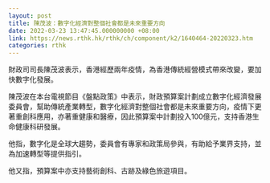 ```yaml
---
layout: post
title: 陳茂波：數字化經濟對整個社會都是未來重要方向
date: 2022-03-23 13:47:45.000000000 +08:00
link: https://news.rthk.hk/rthk/ch/component/k2/1640464-20220323.htm
categories: rthk
---
```


財政司司長陳茂波表示，香港經歷兩年疫情，為香港傳統經營模式帶來改變，要加快數字化發展。

陳茂波在本台電視節目《盤點政策》中表示，財政預算案計劃成立數字化經濟發展委員會，幫助傳統產業轉型，數字化經濟對整個社會都是未來重要方向，疫情下更著重創科應用，亦著重健康和醫療，因此預算案中計劃投入100億元，支持香港生命健康科研發展。

他指，數字化是全球大趨勢，委員會有專家和政策局參與，有助給予業界支持，並為加速轉型等提供指引。

他又指，預算案中亦支持藝術創科、古跡及綠色旅遊項目。
